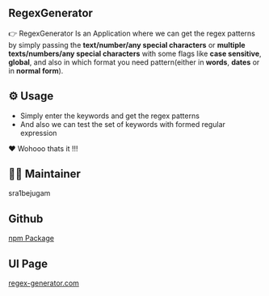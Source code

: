## RegexGenerator 
:point_right: RegexGenerator Is an Application where we can get the regex patterns by simply passing the **text/number/any special characters** or **multiple texts/numbers/any special characters** with some flags like **case sensitive**, **global**, and also in which format you need pattern(either in **words**, **dates** or in **normal form**).

## :gear: Usage

- Simply enter the keywords and get the regex patterns
- And also we can test the set of keywords with formed regular expression

:heart: Wohooo thats it !!!


## :raising_hand_man: Maintainer

sra1bejugam

## Github 

[npm Package][website]

## UI Page

[regex-generator.com][UISite]

[website]: https://github.com/sra1bejugam/RegexGenerator
[UISite]:https://regex-generator.herokuapp.com/index
[gpay-donations]: htps://addcrctsitehere.com

